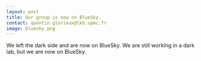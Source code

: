 ```yaml
---
layout: post
title: Our group is now on BlueSky.
contact: quentin.glorieux@lkb.upmc.fr
image: bluesky.png
---
```

We left the dark side and are now on BlueSky. We are still working in a dark lab, but we are now on BlueSky.
